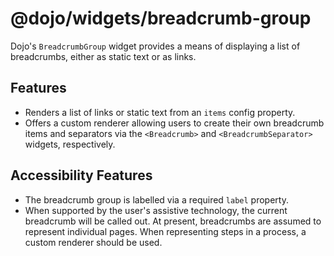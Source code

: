 # @dojo/widgets/breadcrumb-group

Dojo's `BreadcrumbGroup` widget provides a means of displaying a list of breadcrumbs, either as static text or as links.

## Features

-   Renders a list of links or static text from an `items` config property.
-   Offers a custom renderer allowing users to create their own breadcrumb items and separators via the `<Breadcrumb>` and `<BreadcrumbSeparator>` widgets, respectively.

## Accessibility Features

-   The breadcrumb group is labelled via a required `label` property.
-   When supported by the user's assistive technology, the current breadcrumb will be called out. At present, breadcrumbs are assumed to represent individual pages. When representing steps in a process, a custom renderer should be used.
